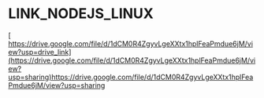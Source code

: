# LINK_NODEJS_LINUX

<p>

 [ https://drive.google.com/file/d/1dCM0R4ZgyvLgeXXtx1hplFeaPmdue6jM/view?usp=drive_link](https://drive.google.com/file/d/1dCM0R4ZgyvLgeXXtx1hplFeaPmdue6jM/view?usp=sharing)https://drive.google.com/file/d/1dCM0R4ZgyvLgeXXtx1hplFeaPmdue6jM/view?usp=sharing
  
</p>
